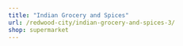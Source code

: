 ```yaml
---
title: "Indian Grocery and Spices"
url: /redwood-city/indian-grocery-and-spices-3/
shop: supermarket
---
```

